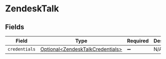 # ZendeskTalk


## Fields

| Field                                                                              | Type                                                                               | Required                                                                           | Description                                                                        |
| ---------------------------------------------------------------------------------- | ---------------------------------------------------------------------------------- | ---------------------------------------------------------------------------------- | ---------------------------------------------------------------------------------- |
| `credentials`                                                                      | [Optional\<ZendeskTalkCredentials>](../../models/shared/ZendeskTalkCredentials.md) | :heavy_minus_sign:                                                                 | N/A                                                                                |